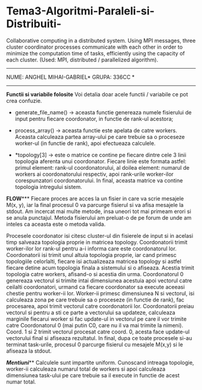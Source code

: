 # Tema3-Algoritmi-Paraleli-si-Distribuiti-
Collaborative computing in a distributed system. Using MPI messages, three cluster coordinator processes communicate with each other in order to minimize the  computation time of tasks, efficiently using the capacity  of each cluster. (Used: MPI, distributed / parallelized algorithm).
***************************
NUME: ANGHEL MIHAI-GABRIEL*
GRUPA: 336CC		          *
***************************



**********Functii si variabile folosite**********
Voi detalia doar acele functii / variabile ce pot crea confuzie.

 - generate_file_name() -> aceasta functie genereaza numele fisierului
   de input pentru fiecare coordonator, in functie de rank-ul acestora;
 
 - process_array() -> aceasta functie este apelata de catre workers.
   Aceasta calculeaza partea array-ului pe care trebuie sa o proceseze
   worker-ul (in functie de rank), apoi efectueaza calculele.
 
 - *topology[3] -> este o matrice ce contine pe fiecare dintre cele 3
   linii topologia aferenta unui coordonator. Fiecare linie este formata
   astfel: primul element: rank-ul coordonatorului, al doilea element:
   numarul de workers ai coordonatorului respectiv, apoi rank-urile
   worker-ilor corespunzatori coordonatorului. In final, aceasta matrice
   va contine topologia intregului sistem.
   



**************FLOW*****************
Fiecare proces are acces la un fisier in care va scrie mesajele M(x, y),
iar la final procesul 0 va parcurge fisierul si va afisa mesajele la stdout.
Am incercat mai multe metode, insa uneori tot mai primeam erori si se anula 
punctajul. Metoda fisierului am preluat-o de pe forum de unde am inteles ca
aceasta este o metoda valida.

Procesele coordonator isi citesc cluster-ul din fisierele de input si in 
acelasi timp salveaza topologia proprie in matricea topology.
Coordonatorii trimit worker-ilor lor rank-ul pentru a-i informa care este 
coordonatorul lor.
Coordonatorii isi trimit unul altuia topologia proprie, iar cand primesc 
topologiile celorlalti, fiecare isi actualizeaza matricea topology si astfel
fiecare detine acum topologia finala a sistemului si o afiseaza. Acestia 
trimit topologia catre workers, afisand-o si acestia din urma.
Coordonatorul 0 genereaza vectorul si trimite intai dimensiunea acestuia apoi
vectorul catre ceilalti coordonatori, urmand ca fiecare coordonator sa execute
aceeasi chestie pentru worker-ii lor.
Worker-ii primesc dimensiunea N si vectorul, isi calculeaza zona pe care 
trebuie sa o proceseze (in functie de rank), fac procesarea, apoi trimit
vectorul catre coordonatorii lor.
Coordonatorii preiau vectorul si pentru a sti ce parte a vectorului sa
updateze, calculeaza marginile fiecarui worker si fac update-ul in vectorul
pe care il vor trimite catre Coordonatorul 0 (mai putin C0, care nu il va 
mai trimite la nimeni).
Coord. 1 si 2 trimit vectorul procesat catre coord. 0, acesta face update-ul
vectorului final si afiseaza rezultatul.
In final, dupa ce toate procesele si-au terminat task-urile, procesul 0 
parcurge fisierul cu mesajele M(x,y) si le afiseaza la stdout.




*****************Mentiuni*******************
Calculele sunt impartite uniform. Cunoscand intreaga topologie, worker-ii
calculeaza numarul total de workers si apoi calculeaza dimensiunea task-ului
pe care trebuie sa il execute in functie de acest numar total.

